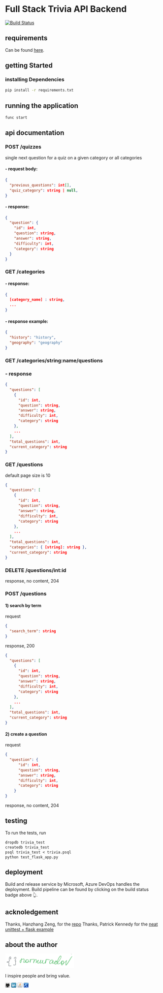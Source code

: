# Full Stack Trivia API Backend

[![Build Status](https://dev.azure.com/normuradov0143/normuradov/_apis/build/status/pharrukh.trivia-api?branchName=master)](https://dev.azure.com/normuradov0143/normuradov/_build/latest?definitionId=9&branchName=master)

## requirements

Can be found [here](https://github.com/pharrukh/trivia-api/blob/master/requirements.png).

## getting Started

### installing Dependencies

```bash
pip install -r requirements.txt
```

## running the application

```bash
func start
```

## api documentation

### POST /quizzes

single next question for a quiz on a given category or all categories

#### - request body:

```json
{
  "previous_questions": int[],
  "quiz_category": string | null,
}
```

#### - response:

```json
{
  "question": {
    "id": int,
    "question": string,
    "answer": string,
    "difficulty": int,
    "category": string
  }
}
```

### GET /categories

#### - response:

```json
{
  [category_name] : string,
  ...
}
```

#### - response example:

```json
{
  "history": "history",
  "geography": "geography"
}
```

### GET /categories/string:name/questions

### - response

```json
{
  "questions": [
    {
      "id": int,
      "question": string,
      "answer": string,
      "difficulty": int,
      "category": string
    },
    ...
  ],
  "total_questions": int,
  "current_category": string
}
```

### GET /questions
default page size is 10
```json
{
  "questions": [
    {
      "id": int,
      "question": string,
      "answer": string,
      "difficulty": int,
      "category": string
    },
    ...
  ],
  "total_questions": int,
  "categories": { [string]: string },
  "current_category": string
}
```

### DELETE /questions/int:id
response, no content, 204
### POST /questions
#### 1) search by term
request
```json
{
  "search_term": string
}
```
response, 200
```json
{
  "questions": [
    {
      "id": int,
      "question": string,
      "answer": string,
      "difficulty": int,
      "category": string
    },
    ...
  ],
  "total_questions": int,
  "current_category": string
}
```
#### 2) create a question
request
```json
{
  "question": {
      "id": int,
      "question": string,
      "answer": string,
      "difficulty": int,
      "category": string
    }
}
```
response, no content, 204

## testing

To run the tests, run

```
dropdb trivia_test
createdb trivia_test
psql trivia_test < trivia.psql
python test_flask_app.py
```

## deployment

Build and release service by Microsoft, Azure DevOps handles the deployment.
Build pipeline can be found by clicking on the build status badge above 👆.

## acknoledgement

Thanks, Hanzhang Zeng, for the [repo](https://github.com/Hazhzeng/functions-wsgi-demo)
Thanks, Patrick Kennedy for the [neat unittest + flask example](https://www.patricksoftwareblog.com/unit-testing-a-flask-application/)

## about the author

![normuradov logo](https://raw.githubusercontent.com/pharrukh/pharrukh/master/normuradov.png "Logo")

I inspire people and bring value.

[![github](https://raw.githubusercontent.com/pharrukh/pharrukh/master/icons/github.png "GitHub")](https://github.com/pharrukh)
[![linkedin](https://raw.githubusercontent.com/pharrukh/pharrukh/master/icons/linkedin.png "LinkedIn")](https://www.linkedin.com/in/farrukh-normuradov/)
[![stackoverflow](https://raw.githubusercontent.com/pharrukh/pharrukh/master/icons/stackoverflow.png "StackOverflow")](https://stackoverflow.com/users/3407539/farrukh-normuradov)
[![website](https://raw.githubusercontent.com/pharrukh/pharrukh/master/icons/website.png "normuradov.com")](https://www.normuradov.com/)
